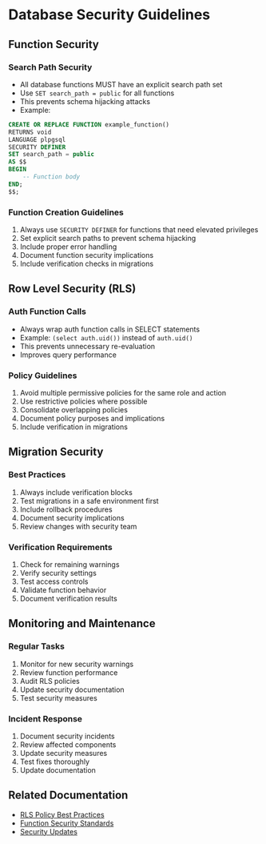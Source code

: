 # Database Security Guidelines

## Function Security

### Search Path Security
- All database functions MUST have an explicit search path set
- Use `SET search_path = public` for all functions
- This prevents schema hijacking attacks
- Example:
```sql
CREATE OR REPLACE FUNCTION example_function()
RETURNS void
LANGUAGE plpgsql
SECURITY DEFINER
SET search_path = public
AS $$
BEGIN
    -- Function body
END;
$$;
```

### Function Creation Guidelines
1. Always use `SECURITY DEFINER` for functions that need elevated privileges
2. Set explicit search paths to prevent schema hijacking
3. Include proper error handling
4. Document function security implications
5. Include verification checks in migrations

## Row Level Security (RLS)

### Auth Function Calls
- Always wrap auth function calls in SELECT statements
- Example: `(select auth.uid())` instead of `auth.uid()`
- This prevents unnecessary re-evaluation
- Improves query performance

### Policy Guidelines
1. Avoid multiple permissive policies for the same role and action
2. Use restrictive policies where possible
3. Consolidate overlapping policies
4. Document policy purposes and implications
5. Include verification in migrations

## Migration Security

### Best Practices
1. Always include verification blocks
2. Test migrations in a safe environment first
3. Include rollback procedures
4. Document security implications
5. Review changes with security team

### Verification Requirements
1. Check for remaining warnings
2. Verify security settings
3. Test access controls
4. Validate function behavior
5. Document verification results

## Monitoring and Maintenance

### Regular Tasks
1. Monitor for new security warnings
2. Review function performance
3. Audit RLS policies
4. Update security documentation
5. Test security measures

### Incident Response
1. Document security incidents
2. Review affected components
3. Update security measures
4. Test fixes thoroughly
5. Update documentation

## Related Documentation
- [RLS Policy Best Practices](docs/rls-best-practices.md)
- [Function Security Standards](docs/function-security.md)
- [Security Updates](docs/security-updates-20250326.md) 